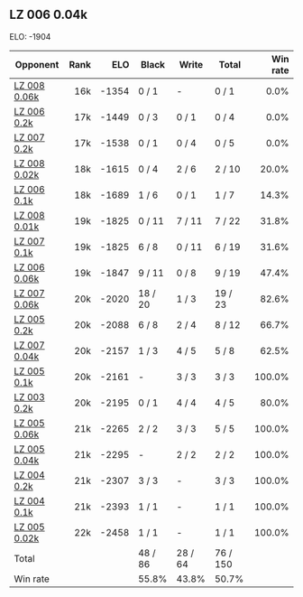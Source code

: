 ## LZ 006 0.04k ##

ELO: -1904

Opponent | Rank | ELO | Black | Write | Total | Win rate
---------|-----:|----:|-------|-------|-------|-------:
[LZ 008 0.06k](LZ%20008%200.06k.md) | 16k | -1354 | 0 / 1 | - | 0 / 1 | 0.0%
[LZ 006 0.2k](LZ%20006%200.2k.md) | 17k | -1449 | 0 / 3 | 0 / 1 | 0 / 4 | 0.0%
[LZ 007 0.2k](LZ%20007%200.2k.md) | 17k | -1538 | 0 / 1 | 0 / 4 | 0 / 5 | 0.0%
[LZ 008 0.02k](LZ%20008%200.02k.md) | 18k | -1615 | 0 / 4 | 2 / 6 | 2 / 10 | 20.0%
[LZ 006 0.1k](LZ%20006%200.1k.md) | 18k | -1689 | 1 / 6 | 0 / 1 | 1 / 7 | 14.3%
[LZ 008 0.01k](LZ%20008%200.01k.md) | 19k | -1825 | 0 / 11 | 7 / 11 | 7 / 22 | 31.8%
[LZ 007 0.1k](LZ%20007%200.1k.md) | 19k | -1825 | 6 / 8 | 0 / 11 | 6 / 19 | 31.6%
[LZ 006 0.06k](LZ%20006%200.06k.md) | 19k | -1847 | 9 / 11 | 0 / 8 | 9 / 19 | 47.4%
[LZ 007 0.06k](LZ%20007%200.06k.md) | 20k | -2020 | 18 / 20 | 1 / 3 | 19 / 23 | 82.6%
[LZ 005 0.2k](LZ%20005%200.2k.md) | 20k | -2088 | 6 / 8 | 2 / 4 | 8 / 12 | 66.7%
[LZ 007 0.04k](LZ%20007%200.04k.md) | 20k | -2157 | 1 / 3 | 4 / 5 | 5 / 8 | 62.5%
[LZ 005 0.1k](LZ%20005%200.1k.md) | 20k | -2161 | - | 3 / 3 | 3 / 3 | 100.0%
[LZ 003 0.2k](LZ%20003%200.2k.md) | 20k | -2195 | 0 / 1 | 4 / 4 | 4 / 5 | 80.0%
[LZ 005 0.06k](LZ%20005%200.06k.md) | 21k | -2265 | 2 / 2 | 3 / 3 | 5 / 5 | 100.0%
[LZ 005 0.04k](LZ%20005%200.04k.md) | 21k | -2295 | - | 2 / 2 | 2 / 2 | 100.0%
[LZ 004 0.2k](LZ%20004%200.2k.md) | 21k | -2307 | 3 / 3 | - | 3 / 3 | 100.0%
[LZ 004 0.1k](LZ%20004%200.1k.md) | 21k | -2393 | 1 / 1 | - | 1 / 1 | 100.0%
[LZ 005 0.02k](LZ%20005%200.02k.md) | 22k | -2458 | 1 / 1 | - | 1 / 1 | 100.0%
Total | | | 48 / 86 | 28 / 64 | 76 / 150 | 
Win rate| | | 55.8% | 43.8% | 50.7% | 
